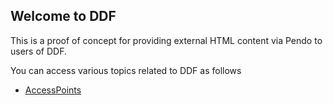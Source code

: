 ## Welcome to DDF

This is a proof of concept for providing external HTML content via Pendo to users of DDF.

You can access various topics related to DDF as follows
- [AccessPoints](AccessPoints.html)
